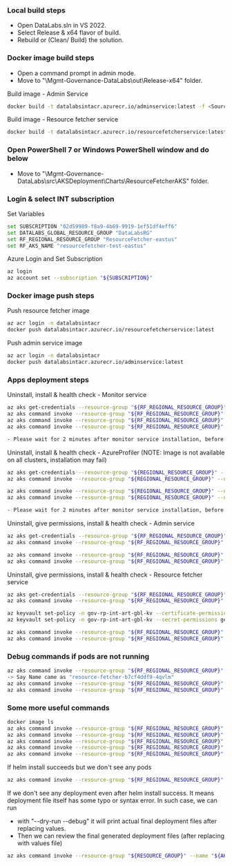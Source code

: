 ### Local build steps
- Open DataLabs.sln in VS 2022.
- Select Release & x64 flavor of build.
- Rebuild or (Clean/ Build) the solution.

### Docker image build steps
- Open a command prompt in admin mode.
- Move to "<SourcePathFromMachine>\Mgmt-Governance-DataLabs\out\Release-x64" folder.

Build image - Admin Service
```sh
docker build -t datalabsintacr.azurecr.io/adminservice:latest -f <SourcePathFromMachine>/Mgmt-Governance-DataLabs/out/Release-x64/AdminService/Dockerfile <SourcePathFromMachine>/Mgmt-Governance-DataLabs/out/Release-x64/AdminService/
```

Build image - Resource fetcher service
```sh
docker build -t datalabsintacr.azurecr.io/resourcefetcherservice:latest -f <SourcePathFromMachine>/Mgmt-Governance-DataLabs/out/Release-x64/ResourceFetcherService/Dockerfile <SourcePathFromMachine>/Mgmt-Governance-DataLabs/out/Release-x64/ResourceFetcherService/
```

### Open PowerShell 7 or Windows PowerShell window and do below
- Move to "<SourcePathFromMachine>\Mgmt-Governance-DataLabs\src\AKSDeployment\Charts\ResourceFetcherAKS" folder.

### Login & select INT subscription

Set Variables
```sh
set SUBSCRIPTION "02d59989-f8a9-4b69-9919-1ef51df4eff6"
set DATALABS_GLOBAL_RESOURCE_GROUP "DataLabsRG"
set RF_REGIONAL_RESOURCE_GROUP "ResourceFetcher-eastus"
set RF_AKS_NAME "resourcefetcher-test-eastus"
```

Azure Login and Set Subscription
```sh
az login
az account set --subscription "${SUBSCRIPTION}"
```

### Docker image push steps

Push resource fetcher image
```sh
az acr login -n datalabsintacr
docker push datalabsintacr.azurecr.io/resourcefetcherservice:latest
```

Push admin service image
```sh
az acr login -n datalabsintacr
docker push datalabsintacr.azurecr.io/adminservice:latest
```

### Apps deployment steps

Uninstall, install & health check - Monitor service
```sh
az aks get-credentials --resource-group "${RF_REGIONAL_RESOURCE_GROUP}" --name "${RF_AKS_NAME}"
az aks command invoke --resource-group "${RF_REGIONAL_RESOURCE_GROUP}" --name "${RF_AKS_NAME}" --command "helm uninstall monitorservice"
az aks command invoke --resource-group "${RF_REGIONAL_RESOURCE_GROUP}" --name "${RF_AKS_NAME}" --command "helm install -f BaseValueFiles/rfServices.yaml -f values_Local.yaml monitorservice MonitorService" --file .
az aks command invoke --resource-group "${RF_REGIONAL_RESOURCE_GROUP}" --name "${RF_AKS_NAME}" --command "kubectl get pods -n monitor-namespace -o wide"

- Please wait for 2 minutes after monitor service installation, before installing other services.
```

Uninstall, install & health check - AzureProfiler (NOTE: Image is not available on all clusters, installation may fail)
```sh
az aks get-credentials --resource-group "${REGIONAL_RESOURCE_GROUP}" --name "${AKS_NAME}"
az aks command invoke --resource-group "${REGIONAL_RESOURCE_GROUP}" --name "${AKS_NAME}" --command "helm uninstall azureprofiler"

az aks command invoke --resource-group "${REGIONAL_RESOURCE_GROUP}" --name "${AKS_NAME}" --command "helm install -f ./BaseValueFiles/dataLabsServices.yaml -f ./BaseValueFiles/dataLabsImages_Int.yaml -f bcdrValues_Local.yaml azureprofiler AzureProfiler" --file .
az aks command invoke --resource-group "${REGIONAL_RESOURCE_GROUP}" --name "${AKS_NAME}" --command "kubectl get pods -n monitor-namespace -o wide"

- Please wait for 2 minutes after monitor service installation, before installing other services.
```

Uninstall, give permissions, install & health check - Admin service
```sh
az aks get-credentials --resource-group "${RF_REGIONAL_RESOURCE_GROUP}" --name "${RF_AKS_NAME}"
az aks command invoke --resource-group "${RF_REGIONAL_RESOURCE_GROUP}" --name "${RF_AKS_NAME}" --command "helm uninstall adminservice"

az aks command invoke --resource-group "${RF_REGIONAL_RESOURCE_GROUP}" --name "${RF_AKS_NAME}" --command "helm install -f BaseValueFiles/rfServices.yaml -f values_Int.yaml adminservice AdminService" --file .
az aks command invoke --resource-group "${RF_REGIONAL_RESOURCE_GROUP}" --name "${RF_AKS_NAME}" --command "kubectl get pods -n admin-namespace -o wide"
```

Uninstall, give permissions, install & health check - Resource fetcher service
```sh
az aks get-credentials --resource-group "${RF_REGIONAL_RESOURCE_GROUP}" --name "${RF_AKS_NAME}"
az aks command invoke --resource-group "${RF_REGIONAL_RESOURCE_GROUP}" --name "${RF_AKS_NAME}" --command "helm uninstall resourcefetcherservice"

az keyvault set-policy -n gov-rp-int-art-gbl-kv --certificate-permissions get --spn 26d422f5-0069-43c4-9351-1953e90656ee
az keyvault set-policy -n gov-rp-int-art-gbl-kv --secret-permissions get --spn 26d422f5-0069-43c4-9351-1953e90656ee

az aks command invoke --resource-group "${RF_REGIONAL_RESOURCE_GROUP}" --name "${RF_AKS_NAME}" --command "helm install -f BaseValueFiles/rfServices.yaml -f values_Local.yaml resourcefetcherservice ResourceFetcherService" --file .
az aks command invoke --resource-group "${RF_REGIONAL_RESOURCE_GROUP}" --name "${RF_AKS_NAME}" --command "kubectl get pods -n resource-fetcher-namespace -o wide"
```

### Debug commands if pods are not running

```sh
az aks command invoke --resource-group "${RF_REGIONAL_RESOURCE_GROUP}" --name "${RF_AKS_NAME}" --command "kubectl get pods -n resource-fetcher-namespace -o wide"
-> Say Name came as "resource-fetcher-b7cf4ddf9-4qvlm"
az aks command invoke --resource-group "${RF_REGIONAL_RESOURCE_GROUP}" --name "${RF_AKS_NAME}" --command "kubectl describe pods resource-fetcher-b7cf4ddf9-4qvlm -n resource-fetcher-namespace"
az aks command invoke --resource-group "${RF_REGIONAL_RESOURCE_GROUP}" --name "${RF_AKS_NAME}" --command "kubectl logs resource-fetcher-b7cf4ddf9-4qvlm -n resource-fetcher-namespace"
```

### Some more useful commands

```sh
docker image ls
az aks command invoke --resource-group "${RF_REGIONAL_RESOURCE_GROUP}" --name "${RF_AKS_NAME}" --command "kubectl get pods -A"
az aks command invoke --resource-group "${RF_REGIONAL_RESOURCE_GROUP}" --name "${RF_AKS_NAME}" --command "kubectl get deployment -A"
az aks command invoke --resource-group "${RF_REGIONAL_RESOURCE_GROUP}" --name "${RF_AKS_NAME}" --command "kubectl get deployment -n resource-fetcher-namespace" 
az aks command invoke --resource-group "${RF_REGIONAL_RESOURCE_GROUP}" --name "${RF_AKS_NAME}" --command "kubectl describe deployment -A"
az aks command invoke --resource-group "${RF_REGIONAL_RESOURCE_GROUP}" --name "${RF_AKS_NAME}" --command "kubectl describe deployment resource-fetcher -n resource-fetcher-namespace"
```

If helm install succeeds but we don't see any pods
```sh
az aks command invoke --resource-group "${RF_REGIONAL_RESOURCE_GROUP}" --name "${RF_AKS_NAME}" --command "kubectl get deployment -A"
```

If we don't see any deployment even after helm install success. It means deployment file itself has some typo or syntax error.
In such case, we can run
- with "--dry-run --debug" it will print actual final deployment files after replacing values.
- Then we can review the final generated deployment files (after replacing with values file)
```sh
az aks command invoke --resource-group "${RESOURCE_GROUP}" --name "${AKS_NAME}" --command "helm install --dry-run --debug -f BaseValueFiles/rfServices.yaml -f values_Local.yaml resourcefetcherservice ./ResourceFetcherService"
```